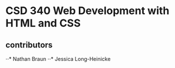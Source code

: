 # CSD 340 Web Development with HTML and CSS
## contributors
⋅⋅* Nathan Braun
⋅⋅* Jessica Long-Heinicke
